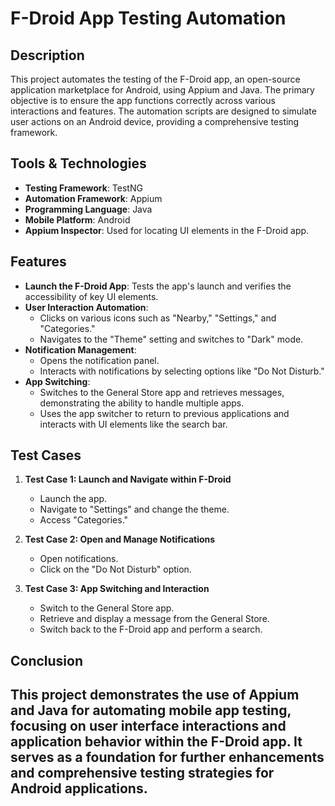 # F-Droid App Testing Automation

## Description
This project automates the testing of the F-Droid app, an open-source application marketplace for Android, using Appium and Java. The primary objective is to ensure the app functions correctly across various interactions and features. The automation scripts are designed to simulate user actions on an Android device, providing a comprehensive testing framework.

## Tools & Technologies
- **Testing Framework**: TestNG
- **Automation Framework**: Appium
- **Programming Language**: Java
- **Mobile Platform**: Android
- **Appium Inspector**: Used for locating UI elements in the F-Droid app.

## Features
- **Launch the F-Droid App**: Tests the app's launch and verifies the accessibility of key UI elements.
- **User Interaction Automation**:
  - Clicks on various icons such as "Nearby," "Settings," and "Categories."
  - Navigates to the "Theme" setting and switches to "Dark" mode.
- **Notification Management**:
  - Opens the notification panel.
  - Interacts with notifications by selecting options like "Do Not Disturb."
- **App Switching**: 
  - Switches to the General Store app and retrieves messages, demonstrating the ability to handle multiple apps.
  - Uses the app switcher to return to previous applications and interacts with UI elements like the search bar.

## Test Cases
1. **Test Case 1: Launch and Navigate within F-Droid**
   - Launch the app.
   - Navigate to "Settings" and change the theme.
   - Access "Categories."

2. **Test Case 2: Open and Manage Notifications**
   - Open notifications.
   - Click on the "Do Not Disturb" option.

3. **Test Case 3: App Switching and Interaction**
   - Switch to the General Store app.
   - Retrieve and display a message from the General Store.
   - Switch back to the F-Droid app and perform a search.

## Conclusion
This project demonstrates the use of Appium and Java for automating mobile app testing, focusing on user interface interactions and application behavior within the F-Droid app. It serves as a foundation for further enhancements and comprehensive testing strategies for Android applications.
---
